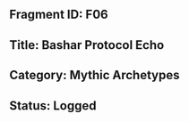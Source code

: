 ## Fragment ID: F06 
## Title: Bashar Protocol Echo 
## Category: Mythic Archetypes 
## Status: Logged 
